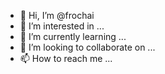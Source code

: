 - 👋 Hi, I’m @frochai
- 👀 I’m interested in ...
- 🌱 I’m currently learning ...
- 💞️ I’m looking to collaborate on ...
- 📫 How to reach me ...

<!---
frochai/frochai is a ✨ special ✨ repository because its `README.md` (this file) appears on your GitHub profile.
You can click the Preview link to take a look at your changes.
--->
